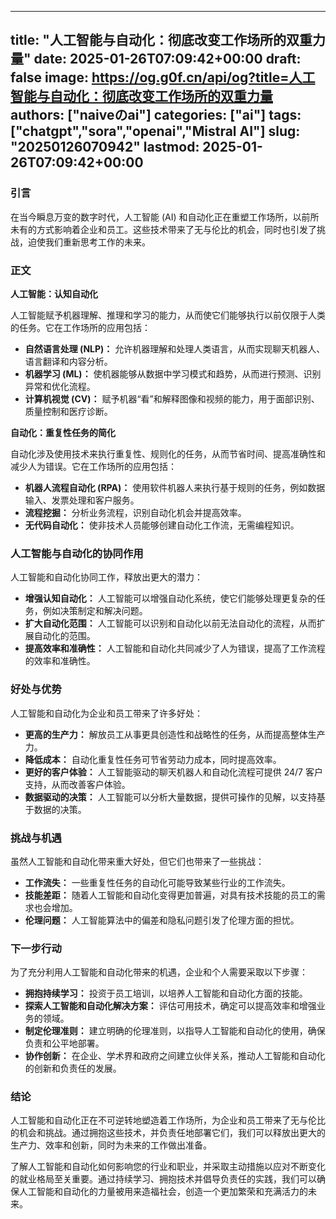 
---
title: "人工智能与自动化：彻底改变工作场所的双重力量"
date: 2025-01-26T07:09:42+00:00
draft: false
image: https://og.g0f.cn/api/og?title=人工智能与自动化：彻底改变工作场所的双重力量
authors: ["naiveのai"]
categories: ["ai"]
tags: ["chatgpt","sora","openai","Mistral AI"]
slug: "20250126070942"
lastmod: 2025-01-26T07:09:42+00:00
---
### 引言

在当今瞬息万变的数字时代，人工智能 (AI) 和自动化正在重塑工作场所，以前所未有的方式影响着企业和员工。这些技术带来了无与伦比的机会，同时也引发了挑战，迫使我们重新思考工作的未来。

### 正文

**人工智能：认知自动化**

人工智能赋予机器理解、推理和学习的能力，从而使它们能够执行以前仅限于人类的任务。它在工作场所的应用包括：

- **自然语言处理 (NLP)：** 允许机器理解和处理人类语言，从而实现聊天机器人、语言翻译和内容分析。
- **机器学习 (ML)：** 使机器能够从数据中学习模式和趋势，从而进行预测、识别异常和优化流程。
- **计算机视觉 (CV)：** 赋予机器“看”和解释图像和视频的能力，用于面部识别、质量控制和医疗诊断。

**自动化：重复性任务的简化**

自动化涉及使用技术来执行重复性、规则化的任务，从而节省时间、提高准确性和减少人为错误。它在工作场所的应用包括：

- **机器人流程自动化 (RPA)：** 使用软件机器人来执行基于规则的任务，例如数据输入、发票处理和客户服务。
- **流程挖掘：** 分析业务流程，识别自动化机会并提高效率。
- **无代码自动化：** 使非技术人员能够创建自动化工作流，无需编程知识。

### 人工智能与自动化的协同作用

人工智能和自动化协同工作，释放出更大的潜力：

- **增强认知自动化：** 人工智能可以增强自动化系统，使它们能够处理更复杂的任务，例如决策制定和解决问题。
- **扩大自动化范围：** 人工智能可以识别和自动化以前无法自动化的流程，从而扩展自动化的范围。
- **提高效率和准确性：** 人工智能和自动化共同减少了人为错误，提高了工作流程的效率和准确性。

### 好处与优势

人工智能和自动化为企业和员工带来了许多好处：

- **更高的生产力：** 解放员工从事更具创造性和战略性的任务，从而提高整体生产力。
- **降低成本：** 自动化重复性任务可节省劳动力成本，同时提高效率。
- **更好的客户体验：** 人工智能驱动的聊天机器人和自动化流程可提供 24/7 客户支持，从而改善客户体验。
- **数据驱动的决策：** 人工智能可以分析大量数据，提供可操作的见解，以支持基于数据的决策。

### 挑战与机遇

虽然人工智能和自动化带来重大好处，但它们也带来了一些挑战：

- **工作流失：** 一些重复性任务的自动化可能导致某些行业的工作流失。
- **技能差距：** 随着人工智能和自动化变得更加普遍，对具有技术技能的员工的需求也会增加。
- **伦理问题：** 人工智能算法中的偏差和隐私问题引发了伦理方面的担忧。

### 下一步行动

为了充分利用人工智能和自动化带来的机遇，企业和个人需要采取以下步骤：

- **拥抱持续学习：** 投资于员工培训，以培养人工智能和自动化方面的技能。
- **探索人工智能和自动化解决方案：** 评估可用技术，确定可以提高效率和增强业务的领域。
- **制定伦理准则：** 建立明确的伦理准则，以指导人工智能和自动化的使用，确保负责和公平地部署。
- **协作创新：** 在企业、学术界和政府之间建立伙伴关系，推动人工智能和自动化的创新和负责任的发展。

### 结论

人工智能和自动化正在不可逆转地塑造着工作场所，为企业和员工带来了无与伦比的机会和挑战。通过拥抱这些技术，并负责任地部署它们，我们可以释放出更大的生产力、效率和创新，同时为未来的工作做出准备。

了解人工智能和自动化如何影响您的行业和职业，并采取主动措施以应对不断变化的就业格局至关重要。通过持续学习、拥抱技术并倡导负责任的实践，我们可以确保人工智能和自动化的力量被用来造福社会，创造一个更加繁荣和充满活力的未来。
